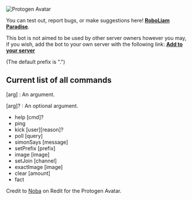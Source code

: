 ![Protogen Avatar](https://repository-images.githubusercontent.com/252278043/e73c6000-742f-11ea-9bb2-3744210750be)

You can test out, report bugs, or make suggestions here! [**RoboLiam Paradise**](https://discord.gg/QFMjF2j).

This bot is not aimed to be used by other server owners however you may, if you wish, add the bot to your own server with the following link: [**Add to your server**](https://discordapp.com/api/oauth2/authorize?client_id=694637394300895273&permissions=8&scope=bot)

(The default prefix is ".")

## Current list of all commands

[arg]
: An argument.

[arg]?
: An optional argument.

- help [cmd]?
- ping
- kick [user][reason]?
- poll [query]
- simonSays [message]
- setPrefix [prefix]
- image [image]
- setJoin [channel]
- exactImage [image]
- clear [amount]
- fact

Credit to [Noba](https://www.reddit.com/user/N0ba/) on Redit for the Protogen Avatar.

